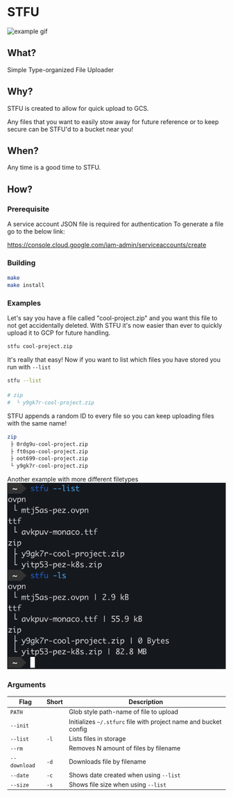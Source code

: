 # STFU

![example gif](.img/example_use.gif)

## What?
Simple Type-organized File Uploader

## Why?
STFU is created to allow for quick upload to GCS.

Any files that you want to easily stow away for future reference or to keep secure can be STFU'd to a bucket near you!

## When?
Any time is a good time to STFU.

## How?

### Prerequisite
A service account JSON file is required for authentication
To generate a file go to the below link:

https://console.cloud.google.com/iam-admin/serviceaccounts/create

### Building
``` bash
make
make install
```


### Examples

Let's say you have a file called "cool-project.zip" and you want this file to not get accidentally deleted.
With STFU it's now easier than ever to quickly upload it to GCP for future handling.
``` bash
stfu cool-project.zip
```
It's really that easy!
Now if you want to list which files you have stored you run with `--list`
``` bash
stfu --list

# zip
#  └ y9gk7r-cool-project.zip
```
STFU appends a random ID to every file so you can keep uploading files with the same name!
``` bash 
zip
 ├ 0rdg9u-cool-project.zip
 ├ ft0spo-cool-project.zip
 ├ oot699-cool-project.zip
 └ y9gk7r-cool-project.zip
```

Another example with more different filetypes
![list_example](.img/example.png)

### Arguments
|Flag|Short|Description|
|---|---|---|
|`PATH`| |Glob style path-name of file to upload|
|`--init`| |Initializes `~/.stfurc` file with project name and bucket config|
|`--list`|`-l`|Lists files in storage|
|`--rm`| |Removes N amount of files by filename|
|`--download`|`-d`|Downloads file by filename|
|`--date`|`-c`|Shows date created when using `--list`|
|`--size`|`-s`|Shows file size when using `--list`|